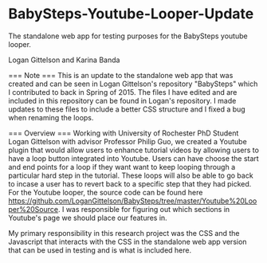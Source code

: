 # BabySteps-Youtube-Looper-Update
The standalone web app for testing purposes for the BabySteps youtube looper. 

Logan Gittelson and Karina Banda

=== Note === 
This is an update to the standalone web app that was created and can be seen in Logan Gittelson's repository "BabySteps" which I contributed to back in Spring of 2015. The files I have edited and are included in this repository can be found in Logan's repository. I made updates to these files to include a better CSS structure and I fixed a bug when renaming the loops. 

=== Overview ===
Working with University of Rochester PhD Student Logan Gittelson with advisor Professor Philip Guo, we created a Youtube plugin that would allow users to enhance tutorial videos by allowing users to have a loop button integrated into Youtube. Users can have choose the start and end points for a loop if they want want to keep looping through a particular hard step in the tutorial. These loops will also be able to go back to incase a user has to revert back to a specific step that they had picked. For the Youtube looper, the source code can be found here https://github.com/LoganGittelson/BabySteps/tree/master/Youtube%20Looper%20Source. I was responsible for figuring out which sections in Youtube's page we should place our features in. 

My primary responsibility in this research project was the CSS and the Javascript that interacts with the CSS in the standalone web app version that can be used in testing and is what is included here.
